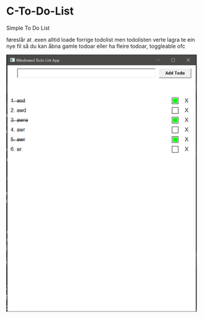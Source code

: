 # C-To-Do-List

Simple To Do List

føreslår at .exen alltid loade forrige todolist men todolisten verte lagra te ein nye fil så du kan åbna gamle todoar eller ha fleire todoar, toggleable ofc

![C-To-Do-List.exe](Screenshotpng.png)
